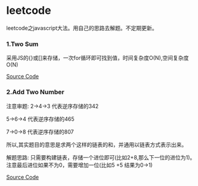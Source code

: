 # leetcode
leetcode之javascript大法。用自己的思路去解题。不定期更新。

### 1.Two Sum
采用JS的{}或[]来存储，一次for循环即可找到值，时间复杂度O(N),空间复杂度O(N)


[Source Code](https://github.com/dailc/leetcode/blob/master/algorithms/Two%20Sum/two-sum.js)

### 2.Add Two Number
注意审题:
2->4->3 代表逆序存储的342

5->6->4 代表逆序存储的465

7->0->8 代表逆序存储的807

所以,其实题目的意思是求两个这样的链表的和，并通用以链表方式表示出来。

解题思路:
只需要构建链表，存储一个进位即可(比如2+8,那么下一位的进位为1)。
注意最后进位如果不为0，需要增加一位(比如5 +5 结果为0->1)

[Source Code](https://github.com/dailc/leetcode/blob/master/algorithms/Add%20Two%20Number/add-two-number.js)
 


